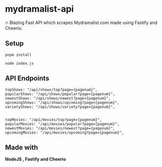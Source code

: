 # mydramalist-api
🔥 Blazing Fast API which scrapes Mydramalist.com made using Fastify and Cheerio. 

## Setup

```pnpm install```

```node index.js```

## API Endpoints

```
topShows: "/api/shows/top?page={pagenum}",
popularShows: "/api/shows/popular?page={pagenum}",
newestShows: "/api/shows/newest?page={pagenum}",
upcomingShows: "/api/shows/upcoming?page={pagenum}",
varietyShows: "/api/shows/variety?page={pagenum}",


topMovies: "/api/movies/top?page={pagenum}",
popularMovies: "/api/movies/popular?page={pagenum}",
newestMovies: "/api/movies/newest?page={pagenum}",
upcomingMovies: "/api/movies/upcoming?page={pagenum}",
```

## Made with

**NodeJS , Fastify and Cheerio**
